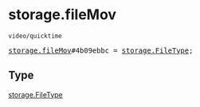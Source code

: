# storage.fileMov

`video/quicktime`

<pre>
<a href="../constructor/storage.fileMov.md">storage.fileMov</a>#4b09ebbc = <a href="../type/storage.FileType.md">storage.FileType</a>;</pre>

## Type

<a href="../type/storage.FileType.md">storage.FileType</a>
